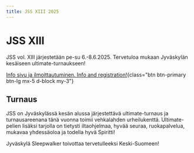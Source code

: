 ```yaml
---
title: JSS XIII 2025
---
```


# JSS XIII

JSS vol. XIII järjestetään pe-su 6.-8.6.2025.
Tervetuloa mukaan Jyväskylän kesäiseen ultimate-turnaukseen!

[Info sivu ja ilmoittautuminen. Info and registration!](/info){class="btn btn-primary btn-lg mx-5 d-block my-3"}

## Turnaus

JSS on Jyväskylässä kesän alussa järjestettävä ultimate-turnaus ja turnausareenana tänä vuonna toimii vehkalahden urheilukenttä. Ultimate-pelien lisäksi tarjolla on tietysti iltaohjelmaa, hyvää seuraa, ruokapalvelua, mukavaa yhdessäoloa ja todella hyvä Spiritti!

Jyväskylä Sleepwalker toivottaa tervetulleeksi Keski-Suomeen!
